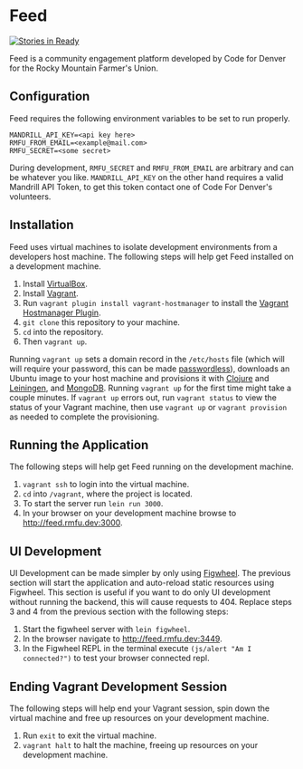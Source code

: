 # Feed

[![Stories in Ready](https://badge.waffle.io/codefordenver/rmfu-feed.png?label=ready&title=Ready)](https://waffle.io/codefordenver/rmfu-feed)

Feed is a community engagement platform developed by Code for Denver for the 
Rocky Mountain Farmer's Union.

## Configuration

Feed requires the following environment variables to be set to run properly.

````
MANDRILL_API_KEY=<api key here>
RMFU_FROM_EMAIL=<example@mail.com>
RMFU_SECRET=<some secret>
````
During development, `RMFU_SECRET` and `RMFU_FROM_EMAIL` are arbitrary and can 
be whatever you like. `MANDRILL_API_KEY` on the other hand requires a valid 
Mandrill API Token, to get this token contact one of Code For Denver's 
volunteers.

## Installation

Feed uses virtual machines to isolate development environments from a 
developers host machine. The following steps will help get Feed installed 
on a development machine.

1. Install [VirtualBox](https://www.virtualbox.org).
2. Install [Vagrant](https://www.vagrantup.com).
3. Run `vagrant plugin install vagrant-hostmanager` to install the [Vagrant Hostmanager Plugin](https://github.com/smdahlen/vagrant-hostmanager).
4. `git clone` this repository to your machine.
5. `cd` into the repository.
6. Then `vagrant up`.

Running `vagrant up` sets a domain record in the `/etc/hosts` file (which will 
will require your password, this can be made [passwordless](https://github.com/smdahlen/vagrant-hostmanager#passwordless-sudo)), downloads an Ubuntu image to your host machine and 
provisions it with [Clojure](http://clojure.org/) and 
[Leiningen](http://leiningen.org), and [MongoDB](https://www.mongodb.org).
Running `vagrant up` for the first time might take a couple minutes. If 
`vagrant up` errors out, run `vagrant status` to view the status of your
Vagrant machine, then use `vagrant up` or `vagrant provision` as needed to
complete the provisioning.

## Running the Application

The following steps will help get Feed running on the development machine.

1. `vagrant ssh` to login into the virtual machine.
2. `cd` into `/vagrant`, where the project is located.
3. To start the server run `lein run 3000`.
4. In your browser on your development machine browse to http://feed.rmfu.dev:3000.

## UI Development

UI Development can be made simpler by only using [Figwheel](https://github.com/bhauman/lein-figwheel). 
The previous section will start the application and auto-reload static 
resources using Figwheel. This section is useful if you want to do only UI 
development without running the backend, this will cause requests to 404.
Replace steps 3 and 4 from the previous section with the following steps:

1. Start the figwheel server with `lein figwheel`.
2. In the browser navigate to http://feed.rmfu.dev:3449.
3. In the Figwheel REPL in the terminal execute `(js/alert "Am I connected?")` 
to test your browser connected repl.

## Ending Vagrant Development Session

The following steps will help end your Vagrant session, spin down the virtual 
machine and free up resources on your development machine.

1. Run `exit` to exit the virtual machine.
2. `vagrant halt` to halt the machine, freeing up resources on your 
development machine.
